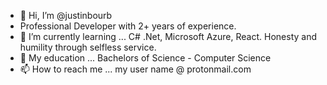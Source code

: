 - 👋 Hi, I’m @justinbourb
- Professional Developer with 2+ years of experience.
- 🌱 I’m currently learning ... C# .Net, Microsoft Azure, React.  Honesty and humility through selfless service.
- 💞️ My education ... Bachelors of Science - Computer Science
- 📫 How to reach me ... my user name @ protonmail.com
<!---
- github readme stats provided by https://github.com/anuraghazra/github-readme-stats

![](https://github-readme-stats.vercel.app/api?username=justinbourb&show_icons=true&count_private=true&include_all_commits=true)




justinbourb/justinbourb is a ✨ special ✨ repository because its `README.md` (this file) appears on your GitHub profile.
You can click the Preview link to take a look at your changes.
--->
<!-- - 👀 I’m interested in ... new work opportunites. -->
